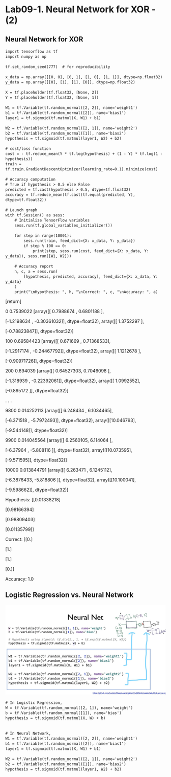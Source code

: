 # Lab09-1. Neural Network for XOR - (2)

## Neural Network for XOR

    import tensorflow as tf
    import numpy as np
    
    tf.set_random_seed(777)  # for reproducibility
    
    x_data = np.array([[0, 0], [0, 1], [1, 0], [1, 1]], dtype=np.float32)
    y_data = np.array([[0], [1], [1], [0]], dtype=np.float32)
    
    X = tf.placeholder(tf.float32, [None, 2])
    Y = tf.placeholder(tf.float32, [None, 1])
    
    W1 = tf.Variable(tf.random_normal([2, 2]), name='weight1')
    b1 = tf.Variable(tf.random_normal([2]), name='bias1')
    layer1 = tf.sigmoid(tf.matmul(X, W1) + b1)
    
    W2 = tf.Variable(tf.random_normal([2, 1]), name='weight2')
    b2 = tf.Variable(tf.random_normal([1]), name='bias2')
    hypothesis = tf.sigmoid(tf.matmul(layer1, W2) + b2)
    
    # cost/loss function
    cost = - tf.reduce_mean(Y * tf.log(hypothesis) + (1 - Y) * tf.log(1 - hypothesis))
    train = tf.train.GradientDescentOptimizer(learning_rate=0.1).minimize(cost)
    
    # Accuracy computation
    # True if hypothesis > 0.5 else False
    predicted = tf.cast(hypothesis > 0.5, dtype=tf.float32)
    accuracy = tf.reduce_mean(tf.cast(tf.equal(predicted, Y), dtype=tf.float32))
    
    # Launch graph
    with tf.Session() as sess:
        # Initialize TensorFlow variables
        sess.run(tf.global_variables_initializer())
    
        for step in range(10001):
            sess.run(train, feed_dict={X: x_data, Y: y_data})
            if step % 100 == 0:
                print(step, sess.run(cost, feed_dict={X: x_data, Y: y_data}), sess.run([W1, W2]))
    
        # Accuracy report
        h, c, a = sess.run(
            [hypothesis, predicted, accuracy], feed_dict={X: x_data, Y: y_data}
        )
        print("\nHypothesis: ", h, "\nCorrect: ", c, "\nAccuracy: ", a)

[return]

0 0.7539022 [array([[ 0.7988674 ,  0.6801188 ],

[-1.2198634 , -0.30361032]], dtype=float32), array([[ 1.3752297 ],
       
[-0.78823847]], dtype=float32)]
       
100 0.69584423 [array([[ 0.671669  ,  0.71368533],

[-1.2917174 , -0.24467792]], dtype=float32), array([[ 1.1212678 ],

[-0.90971726]], dtype=float32)]
       
200 0.694039 [array([[ 0.64527303,  0.7046098 ],

[-1.318939  , -0.22392061]], dtype=float32), array([[ 1.0992552],
       
[-0.895172 ]], dtype=float32)]

. . .

9800 0.014252113 [array([[ 6.248434 ,  6.1034465],

[-6.371518 , -5.7972493]], dtype=float32), array([[10.046793],

[-9.544148]], dtype=float32)]

9900 0.014045564 [array([[ 6.2560105,  6.114064 ],

[-6.37964  , -5.808116 ]], dtype=float32), array([[10.073595],

[-9.571595]], dtype=float32)]

10000 0.013844791 [array([[ 6.263471 ,  6.1245112],

[-6.3876433, -5.818806 ]], dtype=float32), array([[10.100041],

[-9.598662]], dtype=float32)]

Hypothesis:  [[0.01338218]

 [0.98166394]
 
 [0.98809403]
 
 [0.01135799]] 
 
Correct:  [[0.]

 [1.]
 
 [1.]
 
 [0.]] 
 
Accuracy:  1.0

## Logistic Regression vs. Neural Network

![picture_NN](picture_NN.jpg)

    # In Logistic Regression,
    W = tf.Variable(tf.random_normal([2, 1]), name='weight')
    b = tf.Variable(tf.random_normal([1]), name='bias')
    hypothesis = tf.sigmoid(tf.matmul(X, W) + b)
    
    
    # In Neural Network,
    W1 = tf.Variable(tf.random_normal([2, 2]), name='weight1')
    b1 = tf.Variable(tf.random_normal([2]), name='bias1')
    layer1 = tf.sigmoid(tf.matmul(X, W1) + b1)
    
    W2 = tf.Variable(tf.random_normal([2, 1]), name='weight2')
    b2 = tf.Variable(tf.random_normal([1]), name='bias2')
    hypothesis = tf.sigmoid(tf.matmul(layer1, W2) + b2)
